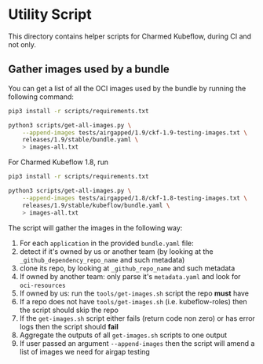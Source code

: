 # Utility Script

This directory contains helper scripts for Charmed Kubeflow, during CI and not only.

## Gather images used by a bundle

You can get a list of all the OCI images used by the bundle by running the following command:
```bash
pip3 install -r scripts/requirements.txt

python3 scripts/get-all-images.py \
    --append-images tests/airgapped/1.9/ckf-1.9-testing-images.txt \
    releases/1.9/stable/bundle.yaml \
    > images-all.txt
```
For Charmed Kubeflow 1.8, run
```bash
pip3 install -r scripts/requirements.txt

python3 scripts/get-all-images.py \
    --append-images tests/airgapped/1.8/ckf-1.8-testing-images.txt \
    releases/1.9/stable/kubeflow/bundle.yaml \
    > images-all.txt
```

The script will gather the images in the following way:
1. For each `application` in the provided `bundle.yaml` file:
2. detect if it's owned by us or another team (by looking at the `_github_dependency_repo_name` and such metadata)
3. clone its repo, by looking at `_github_repo_name` and such metadata
4. If owned by another team: only parse it's `metadata.yaml` and look for `oci-resources`
5. If owned by us: run the `tools/get-images.sh` script the repo **must** have
6. If a repo does not have `tools/get-images.sh` (i.e. kubeflow-roles) then the script should skip the repo
7. If the `get-images.sh` script either fails (return code non zero) or has error logs then the script should **fail**
8. Aggregate the outputs of all `get-images.sh` scripts to one output
9. If user passed an argument `--append-images` then the script will amend a list of images we need for airgap testing
